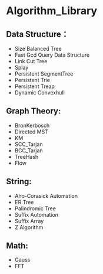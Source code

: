 # Algorithm_Library

## Data Structure：

+ Size Balanced Tree
+ Fast Gcd Query Data Structure
+ Link Cut Tree
+ Splay
+ Persistent SegmentTree
+ Persistent Trie
+ Persistent Treap
+ Dynamic Convexhull


## Graph Theory:

+ BronKerbosch
+ Directed MST
+ KM
+ SCC_Tarjan
+ BCC_Tarjan
+ TreeHash
+ Flow

## String:

+ Aho-Corasick Automation
+ ER Tree
+ Palindromic Tree
+ Suffix Automation
+ Suffix Array
+ Z Algorithm

## Math:
+ Gauss
+ FFT